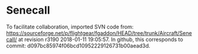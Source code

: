 # SenecaII

To facilitate collaboration, imported SVN code from: https://sourceforge.net/p/flightgear/fgaddon/HEAD/tree/trunk/Aircraft/SenecaII/ at revision r3190 2018-01-11 19:05:57.  In github, this corresponds to commit: d097bc85974f06bcd10952229126731b00aead3d.

